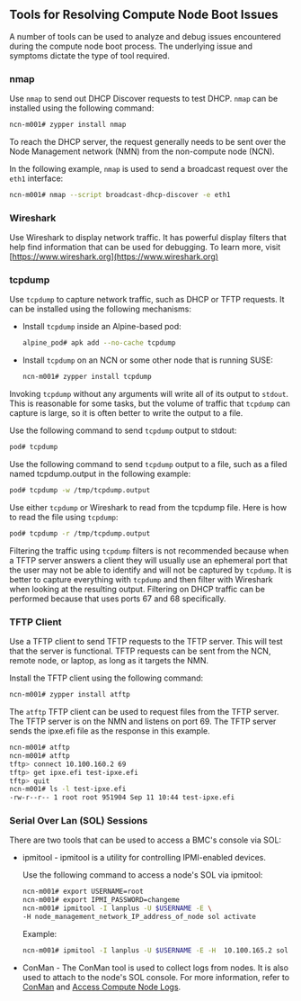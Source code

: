
## Tools for Resolving Compute Node Boot Issues

A number of tools can be used to analyze and debug issues encountered during the compute node boot process. The underlying issue and symptoms dictate the type of tool required.

### nmap

Use `nmap` to send out DHCP Discover requests to test DHCP. `nmap` can be installed using the following command:

```bash
ncn-m001# zypper install nmap
```

To reach the DHCP server, the request generally needs to be sent over the Node Management network \(NMN\) from the non-compute node \(NCN\).

In the following example, `nmap` is used to send a broadcast request over the `eth1` interface:

```bash
ncn-m001# nmap --script broadcast-dhcp-discover -e eth1
```

### Wireshark

Use Wireshark to display network traffic. It has powerful display filters that help find information that can be used for debugging. To learn more, visit [https://www.wireshark.org](https://www.wireshark.org)

### tcpdump

Use `tcpdump` to capture network traffic, such as DHCP or TFTP requests. It can be installed using the following mechanisms:

-   Install `tcpdump` inside an Alpine-based pod:

    ```bash
    alpine_pod# apk add --no-cache tcpdump
    ```

-   Install `tcpdump` on an NCN or some other node that is running SUSE:

    ```bash
    ncn-m001# zypper install tcpdump
    ```


Invoking `tcpdump` without any arguments will write all of its output to `stdout`. This is reasonable for some tasks, but the volume of traffic that `tcpdump` can capture is large, so it is often better to write the output to a file.

Use the following command to send `tcpdump` output to stdout:

```bash
pod# tcpdump
```

Use the following command to send `tcpdump` output to a file, such as a filed named tcpdump.output in the following example:

```bash
pod# tcpdump -w /tmp/tcpdump.output
```

Use either `tcpdump` or Wireshark to read from the tcpdump file. Here is how to read the file using `tcpdump`:

```bash
pod# tcpdump -r /tmp/tcpdump.output
```

Filtering the traffic using `tcpdump` filters is not recommended because when a TFTP server answers a client they will usually use an ephemeral port that the user may not be able to identify and will not be captured by `tcpdump`. It is better to capture everything with `tcpdump` and then filter with Wireshark when looking at the resulting output. Filtering on DHCP traffic can be performed because that uses ports 67 and 68 specifically.

### TFTP Client

Use a TFTP client to send TFTP requests to the TFTP server. This will test that the server is functional. TFTP requests can be sent from the NCN, remote node, or laptop, as long as it targets the NMN.

Install the TFTP client using the following command:

```bash
ncn-m001# zypper install atftp
```

The `atftp` TFTP client can be used to request files from the TFTP server. The TFTP server is on the NMN and listens on port 69. The TFTP server sends the ipxe.efi file as the response in this example.

```bash
ncn-m001# atftp
ncn-m001# atftp
tftp> connect 10.100.160.2 69
tftp> get ipxe.efi test-ipxe.efi
tftp> quit
ncn-m001# ls -l test-ipxe.efi
-rw-r--r-- 1 root root 951904 Sep 11 10:44 test-ipxe.efi
```

### Serial Over Lan \(SOL\) Sessions

There are two tools that can be used to access a BMC's console via SOL:

-   ipmitool - ipmitool is a utility for controlling IPMI-enabled devices.

    Use the following command to access a node's SOL via ipmitool:

    ```bash
    ncn-m001# export USERNAME=root
    ncn-m001# export IPMI_PASSWORD=changeme
    ncn-m001# ipmitool -I lanplus -U $USERNAME -E \
    -H node_management_network_IP_address_of_node sol activate
    ```

    Example:

    ```bash
    ncn-m001# ipmitool -I lanplus -U $USERNAME -E -H  10.100.165.2 sol activate
    ```

-   ConMan - The ConMan tool is used to collect logs from nodes. It is also used to attach to the node's SOL console. For more information, refer to [ConMan](../conman/ConMan.md) and [Access Compute Node Logs](../conman/Access_Compute_Node_Logs.md).


